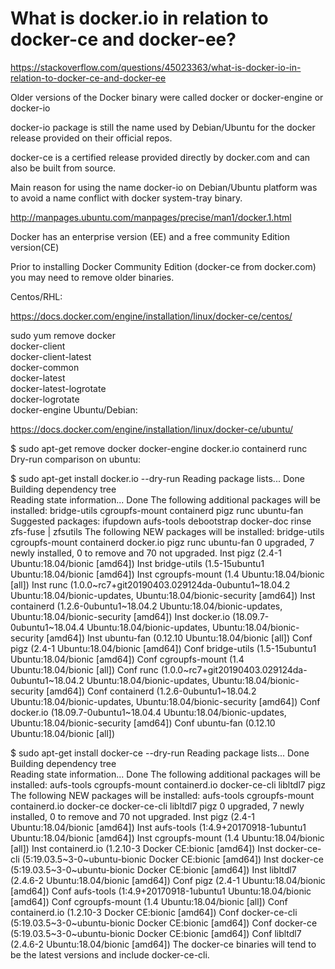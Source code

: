 # What is docker.io in relation to docker-ce and docker-ee?

https://stackoverflow.com/questions/45023363/what-is-docker-io-in-relation-to-docker-ce-and-docker-ee

Older versions of the Docker binary were called docker or docker-engine or docker-io

docker-io package is still the name used by Debian/Ubuntu for the docker release provided on their official repos.

docker-ce is a certified release provided directly by docker.com and can also be built from source.

Main reason for using the name docker-io on Debian/Ubuntu platform was to avoid a name conflict with docker system-tray binary.

http://manpages.ubuntu.com/manpages/precise/man1/docker.1.html

Docker has an enterprise version (EE) and a free community Edition version(CE)

Prior to installing Docker Community Edition (docker-ce from docker.com) you may need to remove older binaries.

Centos/RHL:

https://docs.docker.com/engine/installation/linux/docker-ce/centos/

sudo yum remove docker \
                  docker-client \
                  docker-client-latest \
                  docker-common \
                  docker-latest \
                  docker-latest-logrotate \
                  docker-logrotate \
                  docker-engine
Ubuntu/Debian:

https://docs.docker.com/engine/installation/linux/docker-ce/ubuntu/

$ sudo apt-get remove docker docker-engine docker.io containerd runc
Dry-run comparison on ubuntu:

$ sudo apt-get install docker.io --dry-run
Reading package lists... Done
Building dependency tree       
Reading state information... Done
The following additional packages will be installed:
  bridge-utils cgroupfs-mount containerd pigz runc ubuntu-fan
Suggested packages:
  ifupdown aufs-tools debootstrap docker-doc rinse zfs-fuse | zfsutils
The following NEW packages will be installed:
  bridge-utils cgroupfs-mount containerd docker.io pigz runc ubuntu-fan
0 upgraded, 7 newly installed, 0 to remove and 70 not upgraded.
Inst pigz (2.4-1 Ubuntu:18.04/bionic [amd64])
Inst bridge-utils (1.5-15ubuntu1 Ubuntu:18.04/bionic [amd64])
Inst cgroupfs-mount (1.4 Ubuntu:18.04/bionic [all])
Inst runc (1.0.0~rc7+git20190403.029124da-0ubuntu1~18.04.2 Ubuntu:18.04/bionic-updates, Ubuntu:18.04/bionic-security [amd64])
Inst containerd (1.2.6-0ubuntu1~18.04.2 Ubuntu:18.04/bionic-updates, Ubuntu:18.04/bionic-security [amd64])
Inst docker.io (18.09.7-0ubuntu1~18.04.4 Ubuntu:18.04/bionic-updates, Ubuntu:18.04/bionic-security [amd64])
Inst ubuntu-fan (0.12.10 Ubuntu:18.04/bionic [all])
Conf pigz (2.4-1 Ubuntu:18.04/bionic [amd64])
Conf bridge-utils (1.5-15ubuntu1 Ubuntu:18.04/bionic [amd64])
Conf cgroupfs-mount (1.4 Ubuntu:18.04/bionic [all])
Conf runc (1.0.0~rc7+git20190403.029124da-0ubuntu1~18.04.2 Ubuntu:18.04/bionic-updates, Ubuntu:18.04/bionic-security [amd64])
Conf containerd (1.2.6-0ubuntu1~18.04.2 Ubuntu:18.04/bionic-updates, Ubuntu:18.04/bionic-security [amd64])
Conf docker.io (18.09.7-0ubuntu1~18.04.4 Ubuntu:18.04/bionic-updates, Ubuntu:18.04/bionic-security [amd64])
Conf ubuntu-fan (0.12.10 Ubuntu:18.04/bionic [all])

$ sudo apt-get install docker-ce --dry-run
Reading package lists... Done
Building dependency tree       
Reading state information... Done
The following additional packages will be installed:
  aufs-tools cgroupfs-mount containerd.io docker-ce-cli libltdl7 pigz
The following NEW packages will be installed:
  aufs-tools cgroupfs-mount containerd.io docker-ce docker-ce-cli libltdl7 pigz
0 upgraded, 7 newly installed, 0 to remove and 70 not upgraded.
Inst pigz (2.4-1 Ubuntu:18.04/bionic [amd64])
Inst aufs-tools (1:4.9+20170918-1ubuntu1 Ubuntu:18.04/bionic [amd64])
Inst cgroupfs-mount (1.4 Ubuntu:18.04/bionic [all])
Inst containerd.io (1.2.10-3 Docker CE:bionic [amd64])
Inst docker-ce-cli (5:19.03.5~3-0~ubuntu-bionic Docker CE:bionic [amd64])
Inst docker-ce (5:19.03.5~3-0~ubuntu-bionic Docker CE:bionic [amd64])
Inst libltdl7 (2.4.6-2 Ubuntu:18.04/bionic [amd64])
Conf pigz (2.4-1 Ubuntu:18.04/bionic [amd64])
Conf aufs-tools (1:4.9+20170918-1ubuntu1 Ubuntu:18.04/bionic [amd64])
Conf cgroupfs-mount (1.4 Ubuntu:18.04/bionic [all])
Conf containerd.io (1.2.10-3 Docker CE:bionic [amd64])
Conf docker-ce-cli (5:19.03.5~3-0~ubuntu-bionic Docker CE:bionic [amd64])
Conf docker-ce (5:19.03.5~3-0~ubuntu-bionic Docker CE:bionic [amd64])
Conf libltdl7 (2.4.6-2 Ubuntu:18.04/bionic [amd64])
The docker-ce binaries will tend to be the latest versions and include docker-ce-cli.
